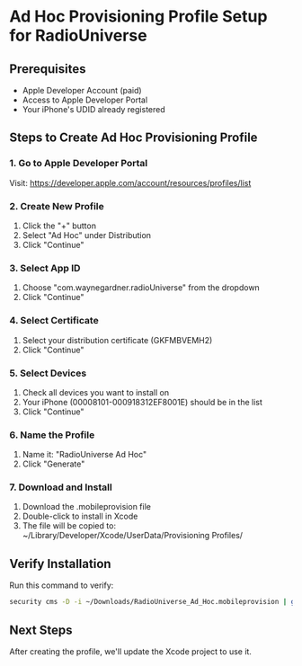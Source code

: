 # Ad Hoc Provisioning Profile Setup for RadioUniverse

## Prerequisites
- Apple Developer Account (paid)
- Access to Apple Developer Portal
- Your iPhone's UDID already registered

## Steps to Create Ad Hoc Provisioning Profile

### 1. Go to Apple Developer Portal
Visit: https://developer.apple.com/account/resources/profiles/list

### 2. Create New Profile
1. Click the "+" button
2. Select "Ad Hoc" under Distribution
3. Click "Continue"

### 3. Select App ID
1. Choose "com.waynegardner.radioUniverse" from the dropdown
2. Click "Continue"

### 4. Select Certificate
1. Select your distribution certificate (GKFMBVEMH2)
2. Click "Continue"

### 5. Select Devices
1. Check all devices you want to install on
2. Your iPhone (00008101-000918312EF8001E) should be in the list
3. Click "Continue"

### 6. Name the Profile
1. Name it: "RadioUniverse Ad Hoc"
2. Click "Generate"

### 7. Download and Install
1. Download the .mobileprovision file
2. Double-click to install in Xcode
3. The file will be copied to:
   ~/Library/Developer/Xcode/UserData/Provisioning Profiles/

## Verify Installation
Run this command to verify:
```bash
security cms -D -i ~/Downloads/RadioUniverse_Ad_Hoc.mobileprovision | grep -A1 "Name"
```

## Next Steps
After creating the profile, we'll update the Xcode project to use it.